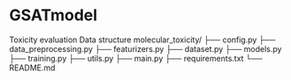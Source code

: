 # GSATmodel
Toxicity evaluation
Data structure
molecular_toxicity/
├── config.py
├── data_preprocessing.py
├── featurizers.py
├── dataset.py
├── models.py
├── training.py
├── utils.py
├── main.py
├── requirements.txt
└── README.md
